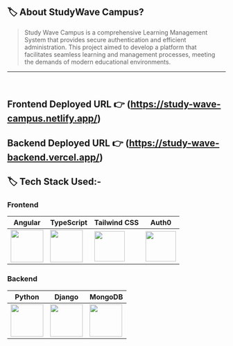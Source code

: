 ## 🏷️ About StudyWave Campus?

> Study Wave Campus is a comprehensive Learning Management System that provides secure authentication and efficient administration. This project aimed to develop a platform that facilitates seamless learning and management processes, meeting the demands of modern educational environments.
---

<br/>

## **Frontend Deployed URL** 👉 (https://study-wave-campus.netlify.app/)

## **Backend Deployed URL** 👉 (https://study-wave-backend.vercel.app/)

## 🏷️ Tech Stack Used:-

### Frontend

| Angular                                                                                                                                                                                                                                                                                                                                                      | TypeScript                                                                                                                    | Tailwind CSS                                                                                                                  | Auth0                                                                                                                         |
| ------------------------------------------------------------------------------------------------------------------------------ | ------------------------------------------------------------------------------------------------------------------------------ | ------------------------------------------------------------------------------------------------------------------------------ | ------------------------------------------------------------------------------------------------------------------------------ |
| <img width="75px" src="https://cdn.freebiesupply.com/logos/large/2x/angular-icon-logo-png-transparent.png">  | <img width="75px" src="https://img.icons8.com/fluency/452/typescript--v2.png">  | <img width="70px" src="https://cdn.icon-icons.com/icons2/2107/PNG/512/file_type_tailwind_icon_130128.png"> | <img width="70px" src="https://cdn.icon-icons.com/icons2/2699/PNG/128/auth_logo_icon_169534.png"> |


### Backend

| Python                                                                                                                                                                                                                                                                                                                                                      | Django                                                                                                                            | MongoDB                                                                                                                            |
| ------------------------------------------------------------------------------------------------------------------------------ | ------------------------------------------------------------------------------------------------------------------------------ | ------------------------------------------------------------------------------------------------------------------------------ |
| <img width="75px" src="https://th.bing.com/th/id/R.a81ec894994b107448ec84f07feb0b6f?rik=AGEVK6UyAjUuPQ&riu=http%3a%2f%2fclipart-library.com%2fimages_k%2fpython-logo-transparent%2fpython-logo-transparent-9.png&ehk=CDexlAZjyQXRqtsTUdrBS2HDF%2fTK%2fcsRifoPtWrK2Es%3d&risl=&pid=ImgRaw&r=0">  | <img width="75px" src="https://juststickers.in/wp-content/uploads/2019/07/django-shapecut.png"> | <img width="75px" src="https://img.icons8.com/external-tal-revivo-shadow-tal-revivo/256/external-mongodb-a-cross-platform-document-oriented-database-program-logo-shadow-tal-revivo.png"> |
